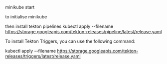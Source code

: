 minikube start 

to initialise minikube

then install tekton pipelines
kubectl apply --filename https://storage.googleapis.com/tekton-releases/pipeline/latest/release.yaml

To install Tekton Triggers, you can use the following command:

kubectl apply --filename https://storage.googleapis.com/tekton-releases/triggers/latest/release.yaml
